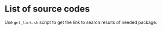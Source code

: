 # List of source codes

Use `get_link.sh` script to get the link to search results of needed package.